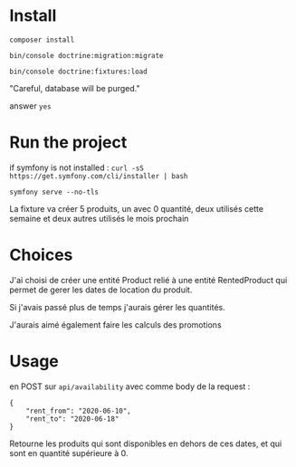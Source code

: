 Install
=======

`composer install`

`bin/console doctrine:migration:migrate`

`bin/console doctrine:fixtures:load`

"Careful, database will be purged."

answer `yes` 

Run the project
===============

if symfony is not installed : `curl -sS https://get.symfony.com/cli/installer | bash`

`symfony serve --no-tls`

La fixture va créer 5 produits, un avec 0 quantité, deux utilisés cette semaine et deux autres utilisés le mois prochain

Choices
======

J'ai choisi de créer une entité Product relié à une entité RentedProduct qui permet de gerer les dates de location du produit.

Si j'avais passé plus de temps j'aurais gérer les quantités.

J'aurais aimé également faire les calculs des promotions

Usage
=====

en POST sur `api/availability` avec comme body de la request :

```
{
	"rent_from": "2020-06-10",
	"rent_to": "2020-06-18"
}
```

Retourne les produits qui sont disponibles en dehors de ces dates, et qui sont en quantité supérieure à 0.
